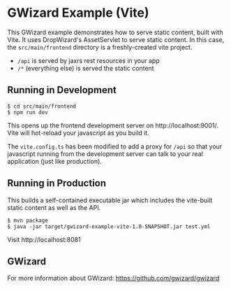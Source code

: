 # GWizard Example (Vite)

This GWizard example demonstrates how to serve static content, built with Vite. It uses DropWizard's
AssetServlet to serve static content. In this case, the `src/main/frontend` directory is a
freshly-created vite project.

 * `/api` is served by jaxrs rest resources in your app
 * `/*` (everything else) is served the static content

## Running in Development

```
$ cd src/main/frontend
$ npm run dev
```

This opens up the frontend development server on http://localhost:9001/. Vite will hot-reload
your javascript as you build it.

The `vite.config.ts` has been modified to add a proxy for `/api` so that your javascript running
from the development server can talk to your real application (just like production).

## Running in Production

This builds a self-contained executable jar which includes the vite-built static content
as well as the API.

```
$ mvn package
$ java -jar target/gwizard-example-vite-1.0-SNAPSHOT.jar test.yml
```

Visit http://localhost:8081

## GWizard

For more information about GWizard:
https://github.com/gwizard/gwizard
